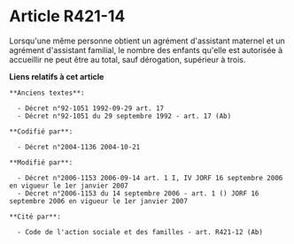 # Article R421-14

Lorsqu'une même personne obtient un agrément d'assistant maternel et un agrément d'assistant familial, le nombre des enfants
qu'elle est autorisée à accueillir ne peut être au total, sauf dérogation, supérieur à trois.

**Liens relatifs à cet article**

	**Anciens textes**:

	  - Décret n°92-1051 1992-09-29 art. 17
	  - Décret n°92-1051 du 29 septembre 1992 - art. 17 (Ab)

	**Codifié par**:

	  - Décret n°2004-1136 2004-10-21

	**Modifié par**:

	  - Décret n°2006-1153 2006-09-14 art. 1 I, IV JORF 16 septembre 2006 en vigueur le 1er janvier 2007
	  - Décret n°2006-1153 du 14 septembre 2006 - art. 1 () JORF 16 septembre 2006 en vigueur le 1er janvier 2007

	**Cité par**:

	  - Code de l'action sociale et des familles - art. R421-12 (Ab)
